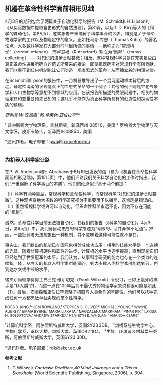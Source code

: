 机器在革命性科学面前相形见绌
---


4月3日的期刊包含了两篇关于自动化科学的报告（M. Schmidt和H. Lipson的《从实验数据中提取自由形式的自然法则》，第81页，以及R. D. King等人的《科学的自动化》，第85页）。这些报告严重误解了科学事业的本质，特别是关于理论物理学家的工作以及物理定律的意义。正如托马斯·库恩（Thomas Kuhn）的著名论点，大多数科学家在大部分时间里所做的事情——他称之为“常规科学”（normal science），而卢瑟福（Rutherford）称之为“集邮”（stamp collecting）——对知识的进步贡献甚微；相反，这种常规科学只是在充实那些由真正革命性进展所确立的范式所带来的推论。即使机器确实对常规科学有所贡献，我们也看不到任何机制能让它们创造一场库恩式的革命，从而建立新的物理定律。

在Schmidt和Lipson的报告中，一台机器推导出了一个混沌运动样本背后的方程。确定性混沌的发现是真正的库恩式革命的一个例子；其他的例子则是它在气象学和人口生物学等意想不到领域的应用。在该报告所描述的受限问题中，相关的物理定律和变量是预先已知的；这几乎不能作为真正科学所具有的创造性和探索性本质的模板。

**菲利普·W·安德森¹* 和 伊莱休·亚伯拉罕²**

¹ 普林斯顿大学物理系，普林斯顿，新泽西州 08540，美国
² 罗格斯大学物理与天文学系，皮斯卡塔韦，新泽西州 08854，美国

\*通讯作者。电子邮箱：pwa@princeton.edu


---


### 为机器人科学家让路

在P. W. Anderson和E. Abrahams于6月19日发表的信（题为《机器在革命性科学面前相形见绌》，第1515页）中，他们评论我们关于科学自动化的工作时指出，我们“严重误解了科学事业的本质”。他们的论点似乎基于两个前提：

（i）科学有两种类型，常规科学和革命性科学，而常规科学“对知识的进步贡献甚微”。这种观点将绝大多数的科学研究视为不重要而予以摒弃，这肯定是错误的。
（ii）虽然常规科学或许可以自动化，但革命性科学永远不能，因为不存在可能的“机制”。

诚然，革命性科学目前无法被自动化，在我们的报告（《科学的自动化》，4月3日，第85页）中，我们将自动生成的科学描述为“有限的…但并非微不足道”。然而，一些批评者无法想象出一种机制，并不意味着这种可能性就不存在。

事实上，我们提出的机制已在国际象棋领域成功应用：棋手的技能水平是一个连续的光谱，随着计算机硬件和软件的进步，计算机的水平也逐步提高，直到现在它们已经达到了世界冠军的水平。我们认为，从事科学研究的能力也存在一个类似的连续统一体，从今天的机器人科学家所能做的，到大多数人类科学家所能达到的，再到达尔文或牛顿的水平。

诺贝尔物理学奖得主弗兰克·维尔切克（Frank Wilczek）曾说过，世界上最好的棋手是“非人类”的，而这一点在100年后对于最优秀的物理学家来说也很可能是如此（1）。最后，安德森和亚伯拉罕忽略了机器与人类合作的可能性，他们可以携手完成任何一方都无法单独实现的革命性科学。

<small>ROSS D. KING,¹* JEM ROWLAND,¹ STEPHEN G. OLIVER,² MICHAEL YOUNG,³ WAYNE AUBREY,¹ EMMA BYRNE,¹ MARIA LIAKATA,¹ MAGDALENA MARKHAM,¹ PINAR PIR,² LARISA N. SOLDATOVA,¹ ANDREW SPARKES,¹ KENNETH E. WHELAN,¹ AMANDA CLARE¹</small>

¹计算机科学系，阿伯里斯特威斯大学，英国SY23 3DB。
²剑桥系统生物学中心，生物化学系，桑格大楼，剑桥大学，英国CB2 1GA。
³生物、环境与乡村科学研究所，阿伯里斯特威斯大学，英国SY23 3DD。

\*通讯作者。电子邮箱：rdk@aber.ac.uk

**参考文献**
1. F. Wilczek, *Fantastic Realities: 49 Mind Journeys and a Trip to Stockholm* (World Scientific Publishing, Singapore, 2006), p. 304.


---


